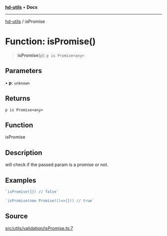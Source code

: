 [**hd-utils**](../README.md) • **Docs**

***

[hd-utils](../globals.md) / isPromise

# Function: isPromise()

> **isPromise**(`p`): `p is Promise<any>`

## Parameters

• **p**: `unknown`

## Returns

`p is Promise<any>`

## Function

isPromise

## Description

will check if the passed param is a promise or not.

## Examples

```ts
`isPromise({}) // false`
```

```ts
`isPromise(new Promise(()=>{})) // true`
```

## Source

[src/utils/validation/isPromise.ts:7](https://github.com/AhmadHddad/h-utils/blob/f7bb9ae71f981ffef49079271b9540862594b7e6/src/utils/validation/isPromise.ts#L7)
